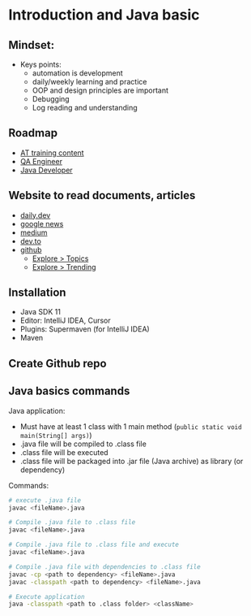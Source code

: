 # Introduction and Java basic

## Mindset: 
- Keys points:
  - automation is development
  - daily/weekly learning and practice
  - OOP and design principles are important
  - Debugging
  - Log reading and understanding


## Roadmap
- [AT training content](https://docs.google.com/spreadsheets/d/1p08SGrkHhHl57HI1nf5UpDc0tWj0zgyn86f_phfoMQg/edit?gid=1901684003#gid=1901684003)
- [QA Engineer](https://roadmap.sh/qa)
- [Java Developer](https://roadmap.sh/java)


## Website to read documents, articles
- [daily.dev](https://app.daily.dev/)
- [google news](https://news.google.com/)
- [medium](https://medium.com/)
- [dev.to](https://dev.to/)
- [github](https://github.com/)
  - [Explore > Topics](https://github.com/topics)
  - [Explore > Trending](https://github.com/trending)


## Installation 
- Java SDK 11
- Editor: IntelliJ IDEA, Cursor
- Plugins: Supermaven (for IntelliJ IDEA)
- Maven

## Create Github repo

## Java basics commands

Java application:
- Must have at least 1 class with 1 main method (`public static void main(String[] args)`)
- .java file will be compiled to .class file
- .class file will be executed
- .class file will be packaged into .jar file (Java archive) as library (or dependency)

Commands:

```bash
# execute .java file
javac <fileName>.java

# Compile .java file to .class file
javac <fileName>.java

# Compile .java file to .class file and execute
javac <fileName>.java

# Compile .java file with dependencies to .class file
javac -cp <path to dependency> <fileName>.java
javac -classpath <path to dependency> <fileName>.java

# Execute application
java -classpath <path to .class folder> <className>
```